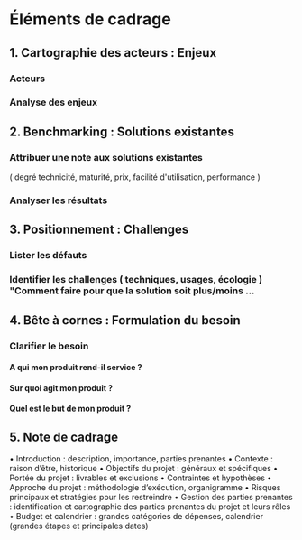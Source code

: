 # Éléments de cadrage

## 1. Cartographie des acteurs : Enjeux

### Acteurs

### Analyse des enjeux


## 2. Benchmarking : Solutions existantes

### Attribuer une note aux solutions existantes
( degré technicité, maturité, prix, facilité d'utilisation, performance )

### Analyser les résultats

## 3. Positionnement : Challenges

### Lister les défauts
### Identifier les challenges ( techniques, usages, écologie ) "Comment faire pour que la solution soit plus/moins ...

## 4. Bête à cornes : Formulation du besoin

### Clarifier le besoin
#### A qui mon produit rend-il service ?
#### Sur quoi agit mon produit ?
#### Quel est le but de mon produit ?


## 5. Note de cadrage
• Introduction : description, importance, parties prenantes
• Contexte : raison d’être, historique
• Objectifs du projet : généraux et spécifiques
• Portée du projet : livrables et exclusions
• Contraintes et hypothèses
• Approche du projet : méthodologie d’exécution, organigramme 
• Risques principaux et stratégies pour les restreindre
• Gestion des parties prenantes : identification et cartographie des parties prenantes du projet et leurs rôles
• Budget et calendrier : grandes catégories de dépenses, calendrier (grandes étapes et principales dates)